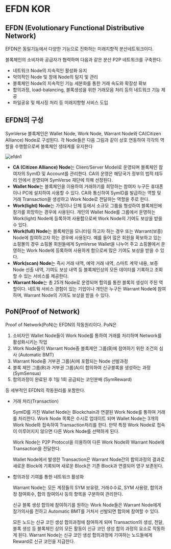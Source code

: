 # EFDN KOR

## EFDN (Evolutionary Functional Distributive Network)

EFDN은 동일기능에서 다양한 기능으로 진화하는 미래지향적 분산네트워크이다.

블록체인의 소비자와 공급자가 협력하며 다음과 같은 분산 P2P 네트워크를 구축한다.

* 네트워크 Node의 지속적인 활성화 유지
* 악의적인 Node 및 장애 Node의 탐지 및 관리
* 블록체인 Node의 지속적인 기능 세분화를 통한 거래 속도와 확장성 확보
* 합의과정, load-balancing, 블록생성을 위한 거래모음 처리 등의 네트워크 기능 제공
* 파일공유 및 메시징 처리 등 미래지향형 서비스 도입

## EFDN의 구성

SymVerse 블록체인은 Wallet Node, Work Node, Warrant Node와 CA(Citizen Alliance) Node로 구성된다. 각 Node들은 다음 그림과 같이 상호 연동하여 각각의 역할을 수행함으로써 블록체인 생태계를 유지한다

![efdn1](https://github.com/symverse-lab/Document/wiki/document/image/efdn1.png)

* **CA (Citizen Alliance) Node**는 Client/Server Model로 운영되며 블록체인 참여자의 SymID 및 Account를 관리한다. CA의 운영은 해당국가 정부의 법적 테두리 안에서 운영되며 SymVerse 재단에 의해 선정된다.
* **Wallet Node**는 블록체인을 이용하여 거래하기를 희망하는 참여자 누구든 휴대폰이나 PC에 설치하여 사용할 수 있다. CA와 통신하여 SymID를 발급하는 역할 및 거래 Transaction을 생성하고 Work Node로 전달하는 역할을 주로 한다.
* **Work(light) Node**는 가정이나 단체 등에서 소규모 그룹을 형성하여 블록체인에 참가를 희망하는 경우에 사용된다. 개인의 Wallet Node를 그룹에서 운영하는 Work(light) Node에 등록하여 사용함으로써 Work Node의 기여도 보상을 받을 수 있다.
* **Work(full) Node**는 블록체인을 모니터링 하고자 하는 경우 또는 Warrant(보증) Node에 참여하고자 하는 경우에 사용된다. 예를 들어 많은 회원을 확보하고 있는 쇼핑몰의 경우 쇼핑몰 회원들에게 SymVerse Wallet을 나누어 주고 쇼핑몰에서 운영하는 Work Node에 등록하여 사용하게 함으로써 많은 기여도 보상을 받을 수 있다.
* **Work(scan) Node**는 즉시 거래 내역, 예약 거래 내역, 스마트 계약 내용, 보증 Node 선출 내역, 기여도 보상 내역 등 블록체인상의 모든 데이터를 기록하고 조회할 수 있는 서비스를 제공한다.
* **Warrant Node**는 총 25개 Node로 운영되며 합의를 통한 블록의 생성이 주된 역할이다. 네트웍 서비스 경험이 있는 기업이나 개인은 누구든 Warrant Node에 참여하며, Warrant Node의 기여도 보상을 받을 수 있다.

## PoN(Proof of Network)

Proof of Network(PoN)는 EFDN의 작동원리이다. PoN은

1. 소비자인 Wallet Node들이 Work Node를 통하여 거래를 처리하며 Network를 활성화시키는 작업
2. Work Node들이 Warrant Node중 블록제안 그룹(B)에 참여하기 위한 조건의 심사 (Automatic BMT)
3. Warrant Node중 거부권 그룹(A)에 포함되는 Node 선발과정
4. 블록 제안 그룹(B)과 거부권 그룹(A)이 합의하여 신규블록을 생성하는 과정 (SymSensus)
5. 합의과정이 완료된 후 1일 1회 공급되는 코인분배 (SymReward)

등 세부적인 EFDN의 작동원리를 포함한다.

*   거래 처리(Transaction)

    SymID를 가진 Wallet Node는 Blockchain과 연결된 Work Node를 통하여 거래를 처리한다. Work Node 목록은 수시로 업데이트 되며 Wallet Node는 3개의 Work Node와 접속하여 Transaction처리를 한다. 만약 특정 Work Node로 접속이 이루어지지 않으면 다른 Work Node를 선택하게 된다.

    Work Node는 P2P Protocol을 이용하여 다른 Work Node와 Warrant Node에 Transaction을 전달한다.

    Wallet Node에서 발생한 Transaction은 Warrant Node간의 합의과정의 결과로 새로운 Block에 기록되며 새로운 Block은 기존 Block과 연결되어 영구 보존된다.
*   합의과정 기여를 통한 네트워크 활성화

    Warrant Node는 모든 계정들의 SYM 보유량, 거래수수료, SYM 사용량, 합의과정 참여회수, 합의 참여의사 등의 항목을 구분하여 관리한다.

    신규 블록 생성 합의에 참여하기를 원하는 Work Node들은 Warrant Node에게 참가의사를 전하고 Automatic BMT를 거처서 선발되면 합의에 참여할 수 있다.

    모든 노드는 신규 코인 생성 합의과정에 참여하게 되며 Transaction의 생성, 전달, 블록 생성 등 블록체인 상의 모든 활동이 신규 코인 생성 합의 과정의 요소로 작동하게 된다. Warrant Node는 신규 코인 생성 합의과정에 기여하는 노드들에게 Reward로 신규 코인을 지급한다.
